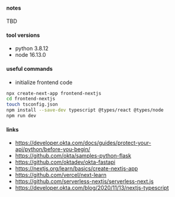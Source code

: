 #### notes
TBD

#### tool versions
- python 3.8.12
- node 16.13.0

#### useful commands
- initialize frontend code
```sh
npx create-next-app frontend-nextjs
cd frontend-nextjs
touch tsconfig.json
npm install --save-dev typescript @types/react @types/node
npm run dev
```

#### links
- https://developer.okta.com/docs/guides/protect-your-api/python/before-you-begin/
- https://github.com/okta/samples-python-flask
- https://github.com/oktadev/okta-fastapi
- https://nextjs.org/learn/basics/create-nextjs-app
- https://github.com/vercel/next-learn
- https://github.com/serverless-nextjs/serverless-next.js
- https://developer.okta.com/blog/2020/11/13/nextjs-typescript

